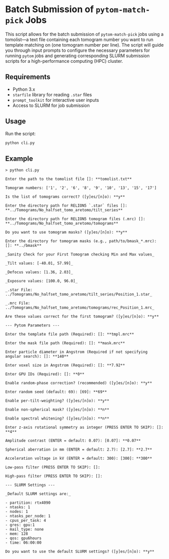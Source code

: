 # Batch Submission of `pytom-match-pick` Jobs

This script allows for the batch submission of `pytom-match-pick` jobs using a tomolist—a text file containing each tomogram number you want to run template matching on (one tomogram number per line). The script will guide you through input prompts to configure the necessary parameters for running `pytom` jobs and generating corresponding SLURM submission scripts for a high-performance computing (HPC) cluster.

## Requirements

- Python 3.x
- `starfile` library for reading `.star` files
- `prompt_toolkit` for interactive user inputs
- Access to SLURM for job submission

## Usage

Run the script:

```bash
python cli.py
````

## Example

````
> python cli.py

Enter the path to the tomolist file []: **tomolist.txt**

Tomogram numbers: ['1', '2', '6', '8', '9', '10', '13', '15', '17']

Is the list of tomograms correct? ([y]es/[n]o): **y**

Enter the directory path for RELION5 `.star` files []: **../Tomograms/No_halfset_tomo_aretomo/tilt_series**

Enter the directory path for RELION5 tomogram files (.mrc) []: **../Tomograms/No_halfset_tomo_aretomo/tomograms**

Do you want to use tomogram masks? ([y]es/[n]o): **y**

Enter the directory for tomogram masks (e.g., path/to/bmask_*.mrc): []: **../bmask**

_Sanity Check for your First Tomogram checking Min and Max values_

_Tilt values: [-40.01, 57.99]_

_Defocus values: [1.36, 2.03]_

_Exposure values: [100.0, 96.0]_

_.star File: ../Tomograms/No_halfset_tomo_aretomo/tilt_series/Position_1.star_

_.mrc File: ../Tomograms/No_halfset_tomo_aretomo/tomograms/rec_Position_1.mrc_

Are these values correct for the first tomogram? ([y]es/[n]o): **y**

--- Pytom Parameters ---

Enter the template file path (Required): []: **tmpl.mrc**

Enter the mask file path (Required): []: **mask.mrc**

Enter particle diameter in Angstrom (Required if not specifying angular search): []: **140**

Enter voxel size in Angstrom (Required): []: **7.92**

Enter GPU IDs (Required): []: **0**

Enable random-phase correction? (recommended) ([y]es/[n]o): **y**

Enter random seed (default: 69): [69]: **69**

Enable per-tilt-weighting? ([y]es/[n]o): **y**

Enable non-spherical mask? ([y]es/[n]o): **n**

Enable spectral whitening? ([y]es/[n]o): **n**

Enter z-axis rotational symmetry as integer (PRESS ENTER TO SKIP): []: **4**

Amplitude contrast (ENTER = default: 0.07): [0.07]: **0.07**

Spherical aberration in mm (ENTER = default: 2.7): [2.7]: **2.7**

Acceleration voltage in kV (ENTER = default: 300): [300]: **300**

Low-pass filter (PRESS ENTER TO SKIP): []: 

High-pass filter (PRESS ENTER TO SKIP): []: 

--- SLURM Settings ---

_Default SLURM settings are:_

- partition: rtx4090
- ntasks: 1
- nodes: 1
- ntasks_per_node: 1
- cpus_per_task: 4
- gres: gpu:1
- mail_type: none
- mem: 128
- qos: gpu6hours
- time: 06:00:00

Do you want to use the default SLURM settings? ([y]es/[n]o): **y**
